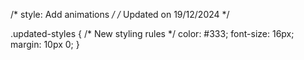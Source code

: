 /* style: Add animations */
/* Updated on 19/12/2024 */

.updated-styles {
  /* New styling rules */
  color: #333;
  font-size: 16px;
  margin: 10px 0;
}
